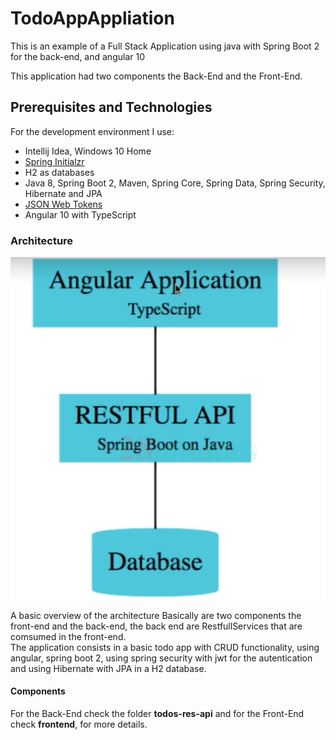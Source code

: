 # TodoAppAppliation
This is  an example of a Full Stack Application using java with Spring Boot 2 for the back-end, and angular 10  

This application had two components the Back-End and the Front-End.    

## Prerequisites and Technologies 
For the development environment I use:
* Intellij Idea, Windows 10 Home
* [Spring Initialzr](https://start.spring.io/) 
* H2 as databases
* Java 8, Spring Boot 2, Maven, Spring Core, Spring Data, Spring Security, Hibernate and JPA
* [JSON Web Tokens](https://jwt.io/)
* Angular 10 with TypeScript

### Architecture
![Alt text](img/High%20Level%20Architecture.png?raw=true "Solution")

A basic overview of the architecture
Basically are two components the front-end and the back-end, the back end are RestfullServices that are comsumed in the front-end.  
The application consists in a basic todo app with CRUD functionality, using angular, spring boot 2, using spring security with jwt for the autentication and using Hibernate with JPA in a H2 database.

#### Components
For the Back-End check the folder **todos-res-api** and for the Front-End check **frontend**, for more details.

